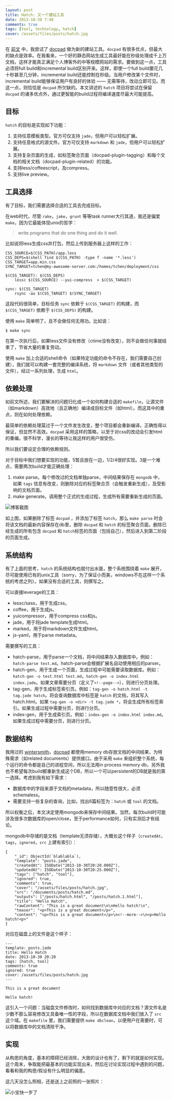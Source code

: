```yaml
---
layout: post
title: Hatch: 又一个建站工具
date: 2013-10-30 7:40
comments: true
tags: [tool, technology, hatch]
cover: /assets/files/posts/hatch.jpg
---
```


在 [前文](/posts/2013-10-28-blog-reborn.html) 中，我尝试了 [docpad](http://docpad.org) 做为新的建站工具。``docpad`` 有很多优点，但最大的缺点是效率。在我看来，一个好的静态网站生成工具最好能在秒级处理成千上万文档，这样才能真正满足个人博客外的中等规模网站的需求。要做到这一点，工具必须将full build和incremental build区别开来。这样，即使一个full build要花几十秒甚至几分钟，incremental build还能控制在秒级。当用户修改某个文件时，incremental build能够保证用户有良好的体验 —— 无需等待，改动立即可见。而这一点，则恰恰是 ``docpad`` 所欠缺的。本文讲述的 ``hatch`` 项目将尝试在保留 ``docpad`` 的诸多优点外，通过更智能的build过程将编译速度尽最大可能提高。

<!--more-->

## 目标

``hatch`` 的目标是实现如下功能：
1. 支持任意模板类型。官方可仅支持 ``jade``，但用户可以轻松扩展。
2. 支持任意格式的源文件。官方可仅支持 ``markdown`` 和 ``jade``，但用户可以轻松扩展。
3. 支持复杂页面的生成，如标签聚合页面（docpad-plugin-tagging）和每个文档的相关文档（docpad-plugin-related）的功能。
4. 支持less/coffeescript，及compress。
5. 支持live preview。

## 工具选择

有了目标，我们需要选择合适的工具去完成目标。

在web时代，尽管 ``rake``，``jake``，``grunt`` 等等task runner大行其道，我还是偏爱 ``make``，因为它最能体现unix的哲学：

> write programs that do one thing and do it well.

比如说将less生成css并打包，然后上传到服务器上这样的工作：

```
CSS_SOURCE=$(CSS_PATH)/app.less
CSS_DEPS=$(shell find $(CSS_PATH) -type f -name '*.less')
CSS_TARGET=app.min.css
SYNC_TARGET=tchen@my-awesome-server.com:/homes/tchen/deployment/css

$(CSS_TARGET): $(CSS_DEPS)
    lessc $(CSS_SOURCE) --yui-compress  > $(CSS_TARGET)

sync: $(CSS_TARGET)
    rsync -au $(CSS_TARGET) $(SYNC_TARGET)
```

这段代码很简单，目标任务 ``sync`` 依赖于 ``$(CSS_TARGET)`` 的构建，而 ``$(CSS_TARGET)`` 依赖于 ``$(CSS_DEPS)`` 的构建。

使用 ``make`` 简单明了，且不会做任何无用功。比如说：

```
$ make sync
```

在第一次执行后，如果less文件没有修改（ctime没有改变），则不会做任何事就结束了，节省大量的重复劳动。

使用 ``make`` 加上合适的shell命令（如果特定功能的命令不存在，我们需要自己创建），我们就可以构建一套完整的编译系统，将 ``markdown`` 文件（或者其他类型的文件），经过一系列处理，生成 ``html``。

## 依赖处理

如前文所述，我们要解决的问题归化成一个如何构建合适的 ``makefile``，让源文件（如markdown）高效地（且正确地）编译成目标文件（如html）。而这其中的重点，则在如何处理依赖。

最简单的依赖处理莫过于一个文件发生改变，整个项目都会重新编译。正确性得以保证，但显然不高效。``docpad`` 采用这样的策略，以至于对css的改动会引发html的重编。很不科学，漫长的等待让我这样的用户很受伤。

所以我们要设定合理的依赖规则。


对于目标中我们想要实现的功能，5暂且放在一边，1/2/4很好实现。3是一个难点，需要两次build才能正确处理：
1. make parse。每个修改过的文档单独parse，中间结果保存在 ``mongodb`` 中，如果 ``tags`` 信息有改变，则删除对应的标签聚合页（会触发重新生成），及受影响的文档页面。
2. make generate。调用整个正式的生成过程，生成所有需要重新生成的页面。

![博客截图](/assets/files/posts/hatch_dep.jpg)

如上图，如果删除了标签 ``docpad`` ，并添加了标签 ``hatch``，那么 ``make parse`` 时会将该文档的最新内容保存在db里，删除 ``docpad`` 和 ``hatch`` 的标签聚合页面，删除已经生成的所有包含 ``docpad`` 和 ``hatch``标签的页面（包括自己），然后进入到第二阶段的页面生成。

## 系统结构

有了上面的思考，``hatch`` 的系统结构也就付出水面，整个系统围绕着 ``make`` 展开，尽可能使用已有的unix工具（sorry，为了保证小而美，windows不在这样一个系统的考虑之列）。如果没有合适的工具，则撰写之。

可以直接leverage的工具：

* lessc/sass，用于生成css。
* coffee，用于生成js。
* yuicompressor，用于compress css和js。
* jade，用于将jade template生成html。
* marked，用于将markdown文件生成html。
* js-yaml，用于parse metadata。

需要撰写的工具：

* hatch-parse，用于parse一个文档，将中间结果存入数据库中。例如：``hatch-parse test.md``。hatch-parse会根据扩展名自动使用相应的parser。
* hatch-gen，用于生成一个页面，生成过程中可能需要读取数据库。例如：``hatch-gen -o test.html test.md``，``hatch-gen -o index.html index.jade``。如果文章需要分页（定义了``<!--page-->``），则进行分页处理。
* tag-gen，用于生成标签索引页。例如：``tag-gen -o hatch.html -t tag.jade hatch``。将会查询数据库中标签是 ``hatch`` 的文档，将其写入hatch.html。如果 ``tag-gen -o <dir> -t tag.jade *``，将会生成所有标签索引。如果生成过程中需要分页，则进行分页。
* index-gen，用于生成索引页。例如：``index-gen -o index.html index.md``。如果生成过程中需要分页，则进行分页。

## 数据结构

我用过的 [wintersmith](http://wintersmith.io)，[docpad](http://docpad.org) 都使用memory db存放文档的中间结果，为特殊需求（如related documents）提供接口。由于采用 ``make`` 来组织整个系统，每个运行的命令都是自己的进程空间，所以无法用in process memory db，另外我也不希望每次build都重新生成这个DB，所以一个可以persistent的DB就是我的第一选择。考虑到我有如下需求：

* 数据库中的字段来源于文档的metadata，所以随意性很大，必须schemaless。
* 需要支持一些复杂的查询，比如，找出6篇标签为：``hatch`` 或 ``tool`` 的文档。

所以权衡之后，本文决定使用mongodb来保存中间结果。当然，每次build时可能涉及很多次数据库的open/close，至于performance如何，只有实测后才有结论。

mongodb中存储的是文档（template无须存储），大概长这个样子（``createdAt``，``tags``，``ignored``，``src`` 上建有索引）：

```
{
    "_id": ObjectId(`blablabla`),
    "template": "posts.jade",
    "createdAt": ISODate("2013-10-30T20:20.000Z"),
    "updatedAt": ISODate("2013-10-30T20:25.000Z"),
    "tags": ["hatch", "tool"],
    "ignored": true,
    "comments": true,
    "cover": "/assets/files/posts/hatch.jpg",
    "src": "/documents/posts/hatch.md",
    "outputs": ["/posts/hatch.html", "/posts/hatch.1.html"],
    "title": "Hello Hatch",
    "rawContent": "This is a great document\n\nHello hatch!\n",
    "teaser": "<p>This is a great document</p>",
    "content": "<p>This is a great document</p>\n<!--more-->\n<p>Hello hatch!<p>"
}
```

对应在磁盘上的文件是这个样子：

```
---
template: posts.jade
title: Hello Hatch
date: 2013-10-30 20:20
tags: [hatch, tool]
comments: true
ignored: true
cover: /assets/files/posts/hatch.jpg
---

This is a great document

Hello hatch!

```

这引入一个问题：当磁盘文件修改时，如何找到数据库中对应的文档？源文件名是少数不那么容易修改又具备唯一性的字段，所以在数据库文档中我们放入了 ``src`` 这个域。在 ``makefile`` 里，我们需要提供 ``make dbclean``，以便用户在需要时，可以将数据库中的文档清除干净。

## 实现

从构思的角度，基本的障碍已经消除，大致的设计也有了，剩下的就是如何实现。这个周末，争取能把最基本的功能实现出来，然后在讨论实现过程中遇到的问题，看看和我的构思/假设有什么明显的偏差。

这几天没怎么照相，还是送上之前照的一张照片：

![小宝快一岁了](/assets/files/photos/baby20131030.jpg)









<!--
* index-gen，用于生成索引页，比如说标签索引页，首页等。用户传入一个查询条件，和一个排序条件，从数据库中读取对应的数据，生成html。例如：index-gen -e '[{"q": {"tag": "hatch"}, "s": {"date": -1}, "name": "dataset1"}, ...]'  > hatch.html。

比如说我们要生成 ``index.html``。它通过 ``documents/index.md`` 和 ``templates/index.jade`` 生成，并能展示 ``documents/posts`` 和 ``documents/slides`` 目录下的最新10篇文章。
-->







